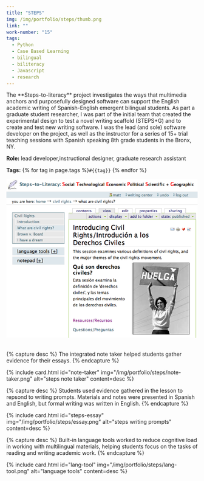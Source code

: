 ```yaml
---
title: "STEPS"
img: /img/portfolio/steps/thumb.png
link: ""
work-number: "15"
tags: 
  - Python 
  - Case Based Learning 
  - bilingual
  - biliteracy
  - Javascript 
  - research
---
```

<div class="row">
  <div class="col-md-5" markdown="1">
The **Steps-to-literacy** project investigates the ways that multimedia anchors and purposefully designed software can support the English academic writing of Spanish-English emergent bilingual students. As part a graduate student researcher, I was part of the initial team that created the experimental design to test a novel writing scaffold (STEPS+G) and to create and test new writing software. I was the lead (and sole) software developer on the project, as well as the instructor for a series of 15+ trial teaching sessions with Spanish speaking 8th grade students in the Bronx, NY.

**Role:** lead developer,instructional designer, graduate research assistant

**Tags:** {% for tag in page.tags %}<code class="tag">#{{tag}}</code> {% endfor %}
  </div>
  <div class="col-md-7" markdown="0">
    <img src="/img/portfolio/steps/skin.png" class="img-fluid" alt="PyTutor study problem screen">
  </div>
</div>
<br>

<div class="row">

{% capture desc %}
The integrated note taker helped students gather evidence for their essays.
{% endcapture %}

{% include card.html 
  id="note-taker" img="/img/portfolio/steps/note-taker.png" 
  alt="steps note taker" 
  content=desc %}


{% capture desc %}
Students used evidence gathered in the lesson to repsond to writing prompts. Materials and notes were presented in Spanish and English, but formal writing was written in English.
{% endcapture %}

{% include card.html 
  id="steps-essay" img="/img/portfolio/steps/essay.png" 
  alt="steps writing prompts" 
  content=desc %}


{% capture desc %}
Built-in language tools worked to reduce cognitive load in working with multilingual materials, helping students focus on the tasks of reading and writing academic work.
{% endcapture %}

{% include card.html 
  id="lang-tool" img="/img/portfolio/steps/lang-tool.png" 
  alt="language tools" 
  content=desc %}
  
</div>
